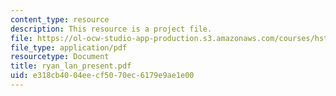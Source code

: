```yaml
---
content_type: resource
description: This resource is a project file.
file: https://ol-ocw-studio-app-production.s3.amazonaws.com/courses/hst-584j-magnetic-resonance-analytic-biochemical-and-imaging-techniques-spring-2006/e318cb4004eecf5070ec6179e9ae1e00_ryan_lan_present.pdf
file_type: application/pdf
resourcetype: Document
title: ryan_lan_present.pdf
uid: e318cb40-04ee-cf50-70ec-6179e9ae1e00
---
```

